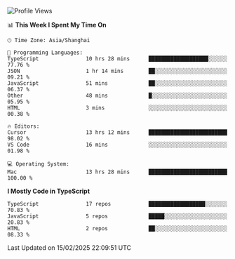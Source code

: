 <!--START_SECTION:waka-->
![Profile Views](http://img.shields.io/badge/Profile%20Views-4-blue)

📊 **This Week I Spent My Time On** 

```text
🕑︎ Time Zone: Asia/Shanghai

💬 Programming Languages: 
TypeScript               10 hrs 28 mins      ███████████████████░░░░░░   77.76 % 
JSON                     1 hr 14 mins        ██░░░░░░░░░░░░░░░░░░░░░░░   09.21 % 
JavaScript               51 mins             ██░░░░░░░░░░░░░░░░░░░░░░░   06.37 % 
Other                    48 mins             █░░░░░░░░░░░░░░░░░░░░░░░░   05.95 % 
HTML                     3 mins              ░░░░░░░░░░░░░░░░░░░░░░░░░   00.38 % 

🔥 Editors: 
Cursor                   13 hrs 12 mins      █████████████████████████   98.02 % 
VS Code                  16 mins             ░░░░░░░░░░░░░░░░░░░░░░░░░   01.98 % 

💻 Operating System: 
Mac                      13 hrs 28 mins      █████████████████████████   100.00 % 
```

**I Mostly Code in TypeScript** 

```text
TypeScript               17 repos            ██████████████████░░░░░░░   70.83 % 
JavaScript               5 repos             █████░░░░░░░░░░░░░░░░░░░░   20.83 % 
HTML                     2 repos             ██░░░░░░░░░░░░░░░░░░░░░░░   08.33 % 
```




 Last Updated on 15/02/2025 22:09:51 UTC
<!--END_SECTION:waka-->
